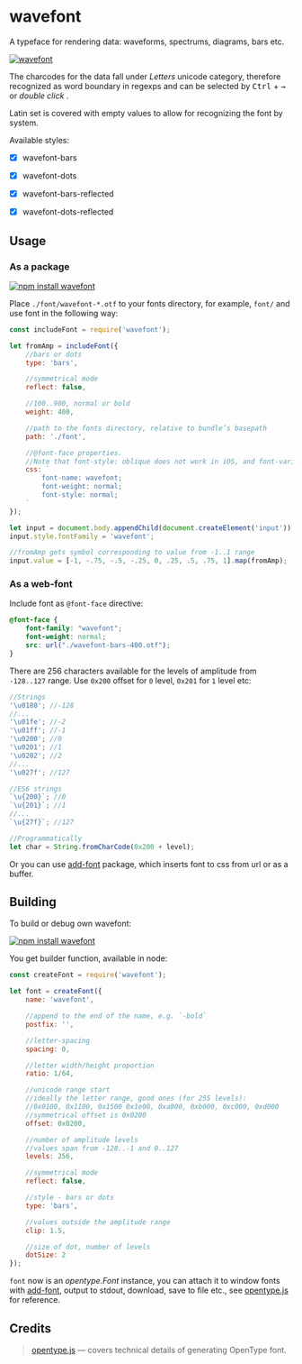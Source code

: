 # wavefont

A typeface for rendering data: waveforms, spectrums, diagrams, bars etc.

[![wavefont](https://raw.githubusercontent.com/audio-lab/wavefont/gh-pages/preview.png "wavefont")](http://audio-lab.github.io/wavefont/)

The charcodes for the data fall under _Letters_ unicode category, therefore recognized as word boundary in regexps and can be selected by <kbd>Ctrl</kbd> + <kbd>→</kbd> or _double click_ .

Latin set is covered with empty values to allow for recognizing the font by system.


Available styles:

* [x] wavefont-bars
* [x] wavefont-dots
* [x] wavefont-bars-reflected
* [x] wavefont-dots-reflected


## Usage

### As a package

[![npm install wavefont](https://nodei.co/npm/wavefont.png?mini=true)](https://npmjs.org/package/wavefont/)

Place `./font/wavefont-*.otf` to your fonts directory, for example, `font/` and use font in the following way:

```js
const includeFont = require('wavefont');

let fromAmp = includeFont({
	//bars or dots
	type: 'bars',

	//symmetrical mode
	reflect: false,

	//100..900, normal or bold
	weight: 400,

	//path to the fonts directory, relative to bundle’s basepath
	path: './font',

	//@font-face properties.
	//Note that font-style: oblique does not work in iOS, and font-variant nowhere
	css: `
		font-name: wavefont;
		font-weight: normal;
		font-style: normal;
	`
});

let input = document.body.appendChild(document.createElement('input'));
input.style.fontFamily = 'wavefont';

//fromAmp gets symbol corresponding to value from -1..1 range
input.value = [-1, -.75, -.5, -.25, 0, .25, .5, .75, 1].map(fromAmp);
```


### As a web-font

Include font as `@font-face` directive:

```css
@font-face {
	font-family: "wavefont";
	font-weight: normal;
	src: url("./wavefont-bars-400.otf");
}
```

There are 256 characters available for the levels of amplitude from `-128..127` range.
Use `0x200` offset for `0` level, `0x201` for `1` level etc:

```js
//Strings
'\u0180'; //-128
//...
'\u01fe'; //-2
'\u01ff'; //-1
'\u0200'; //0
'\u0201'; //1
'\u0202'; //2
//...
'\u027f'; //127

//ES6 strings
`\u{200}`; //0
`\u{201}`; //1
//...
`\u{27f}`; //127

//Programmatically
let char = String.fromCharCode(0x200 + level);
```

Or you can use [add-font](https://npmjs.org/package/add-font) package, which inserts font to css from url or as a buffer.


## Building

To build or debug own wavefont:

[![npm install wavefont](https://nodei.co/npm/wavefont.png?mini=true)](https://npmjs.org/package/wavefont/)


You get builder function, available in node:

```js
const createFont = require('wavefont');

let font = createFont({
	name: 'wavefont',

	//append to the end of the name, e.g. `-bold`
	postfix: '',

	//letter-spacing
	spacing: 0,

	//letter width/height proportion
	ratio: 1/64,

	//unicode range start
	//ideally the letter range, good ones (for 255 levels):
	//0x0100, 0x1100, 0x1500 0x1e00, 0xa000, 0xb000, 0xc000, 0xd000
	//symmetrical offset is 0x0200
	offset: 0x0200,

	//number of amplitude levels
	//values span from -128..-1 and 0..127
	levels: 256,

	//symmetrical mode
	reflect: false,

	//style - bars or dots
	type: 'bars',

	//values outside the amplitude range
	clip: 1.5,

	//size of dot, number of levels
	dotSize: 2
});
```

`font` now is an _opentype.Font_ instance, you can attach it to window fonts with [add-font](https://npmjs.org/package/add-font), output to stdout, download, save to file etc., see [opentype.js](https://github.com/nodebox/opentype.js) for reference.


## Credits

> [opentype.js](https://github.com/nodebox/opentype.js) — covers technical details of generating OpenType font.<br/>